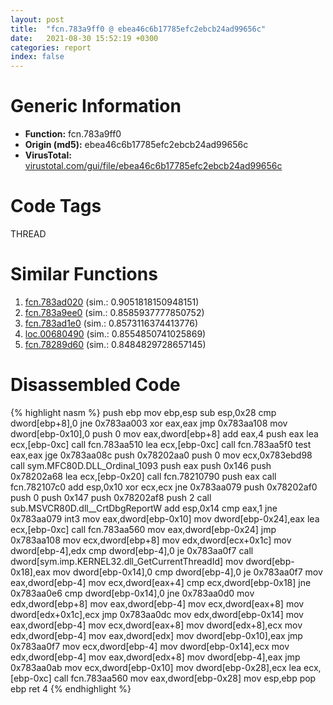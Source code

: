 ```yaml
---
layout: post
title:  "fcn.783a9ff0 @ ebea46c6b17785efc2ebcb24ad99656c"
date:   2021-08-30 15:52:19 +0300
categories: report
index: false
---
```


# Generic Information
- **Function:** fcn.783a9ff0
- **Origin (md5):** ebea46c6b17785efc2ebcb24ad99656c
- **VirusTotal:** [virustotal.com/gui/file/ebea46c6b17785efc2ebcb24ad99656c][virustotal_ref]

# Code Tags
<span class="tag" id="THREAD">THREAD</span>


# Similar Functions

1. [fcn.783ad020][similar_1_ref] (sim.: 0.9051818150948151)
2. [fcn.783a9ee0][similar_2_ref] (sim.: 0.8585937777850752)
3. [fcn.783ad1e0][similar_3_ref] (sim.: 0.8573116374413776)
4. [loc.00680490][similar_4_ref] (sim.: 0.8554850741025869)
5. [fcn.78289d60][similar_5_ref] (sim.: 0.8484829728657145)


# Disassembled Code

{% highlight nasm %}
push ebp
mov ebp,esp
sub esp,0x28
cmp dword[ebp+8],0
jne 0x783aa003
xor eax,eax
jmp 0x783aa108
mov dword[ebp-0x10],0
push 0
mov eax,dword[ebp+8]
add eax,4
push eax
lea ecx,[ebp-0xc]
call fcn.783aa510
lea ecx,[ebp-0xc]
call fcn.783aa5f0
test eax,eax
jge 0x783aa08c
push 0x78202aa0
push 0
mov ecx,0x783ebd98
call sym.MFC80D.DLL_Ordinal_1093
push eax
push 0x146
push 0x78202a68
lea ecx,[ebp-0x20]
call fcn.78210790
push eax
call fcn.782107c0
add esp,0x10
xor ecx,ecx
jne 0x783aa079
push 0x78202af0
push 0
push 0x147
push 0x78202af8
push 2
call sub.MSVCR80D.dll__CrtDbgReportW
add esp,0x14
cmp eax,1
jne 0x783aa079
int3
mov eax,dword[ebp-0x10]
mov dword[ebp-0x24],eax
lea ecx,[ebp-0xc]
call fcn.783aa560
mov eax,dword[ebp-0x24]
jmp 0x783aa108
mov ecx,dword[ebp+8]
mov edx,dword[ecx+0x1c]
mov dword[ebp-4],edx
cmp dword[ebp-4],0
je 0x783aa0f7
call dword[sym.imp.KERNEL32.dll_GetCurrentThreadId]
mov dword[ebp-0x18],eax
mov dword[ebp-0x14],0
cmp dword[ebp-4],0
je 0x783aa0f7
mov eax,dword[ebp-4]
mov ecx,dword[eax+4]
cmp ecx,dword[ebp-0x18]
jne 0x783aa0e6
cmp dword[ebp-0x14],0
jne 0x783aa0d0
mov edx,dword[ebp+8]
mov eax,dword[ebp-4]
mov ecx,dword[eax+8]
mov dword[edx+0x1c],ecx
jmp 0x783aa0dc
mov edx,dword[ebp-0x14]
mov eax,dword[ebp-4]
mov ecx,dword[eax+8]
mov dword[edx+8],ecx
mov edx,dword[ebp-4]
mov eax,dword[edx]
mov dword[ebp-0x10],eax
jmp 0x783aa0f7
mov ecx,dword[ebp-4]
mov dword[ebp-0x14],ecx
mov edx,dword[ebp-4]
mov eax,dword[edx+8]
mov dword[ebp-4],eax
jmp 0x783aa0ab
mov ecx,dword[ebp-0x10]
mov dword[ebp-0x28],ecx
lea ecx,[ebp-0xc]
call fcn.783aa560
mov eax,dword[ebp-0x28]
mov esp,ebp
pop ebp
ret 4
{% endhighlight %}


[similar_1_ref]: /report/fcn.783ad020@ebea46c6b17785efc2ebcb24ad99656c
[similar_2_ref]: /report/fcn.783a9ee0@ebea46c6b17785efc2ebcb24ad99656c
[similar_3_ref]: /report/fcn.783ad1e0@ebea46c6b17785efc2ebcb24ad99656c
[similar_4_ref]: /report/loc.00680490@d65363c7c6c188277432c9e4251c44e5
[similar_5_ref]: /report/fcn.78289d60@ebea46c6b17785efc2ebcb24ad99656c
[virustotal_ref]: https://www.virustotal.com/gui/file/ebea46c6b17785efc2ebcb24ad99656c